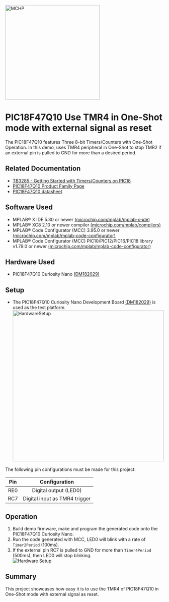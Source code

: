 <a href="https://www.microchip.com" rel="nofollow"><img src="images/MicrochipLogo.png" alt="MCHP" width="300"/></a>

# PIC18F47Q10 Use TMR4 in One-Shot mode with external signal as reset

The PIC18F47Q10 features Three 8-bit Timers/Counters with One-Shot Operation.
In this demo, uses TMR4 peripheral in One-Shot to stop TMR2 if an external pin is pulled to GND for more than a desired period.

## Related Documentation
- [TB3285 - Getting Started with Timers/Counters on PIC18](https://www.microchip.com/wwwappnotes/appnotes.aspx?appnote=en1003329)
- [PIC18F47Q10 Product Family Page](https://www.microchip.com/design-centers/8-bit/pic-mcus/device-selection/PIC18F47Q10)
- [PIC18F47Q10 datasheet](http://ww1.microchip.com/downloads/en/DeviceDoc/40002043D.pdf)

## Software Used

- MPLAB® X IDE 5.30 or newer [(microchip.com/mplab/mplab-x-ide)](http://www.microchip.com/mplab/mplab-x-ide)
- MPLAB® XC8 2.10 or newer compiler [(microchip.com/mplab/compilers)](http://www.microchip.com/mplab/compilers)
- MPLAB® Code Configurator (MCC) 3.95.0 or newer [(microchip.com/mplab/mplab-code-configurator)](https://www.microchip.com/mplab/mplab-code-configurator)
- MPLAB® Code Configurator (MCC) PIC10/PIC12/PIC16/PIC18 library v1.79.0 or newer [(microchip.com/mplab/mplab-code-configurator)](https://www.microchip.com/mplab/mplab-code-configurator)

## Hardware Used
- PIC18F47Q10 Curiosity Nano [(DM182029)](https://www.microchip.com/Developmenttools/ProductDetails/DM182029)

## Setup

- The PIC18F47Q10 Curiosity Nano Development Board [(DM182029)](https://www.microchip.com/Developmenttools/ProductDetails/DM182029) is used as the test platform.
    <br><img src="images/HWsetup.jpg" alt="HardwareSetup" width="480"/>

The following pin configurations must be made for this project:

|Pin           | Configuration         |
| :----------: | :-------------------: |
|RE0           | Digital output (LED0) |
|RC7           | Digital input as TMR4 trigger |

## Operation
1. Build demo firmware, make and program the generated code onto the PIC18F47Q10 Curiosity Nano.
2. Run the code generated with MCC, LED0 will blink with a rate of `Timer2Period` (100ms).
3. If the external pin RC7 is pulled to GND for more than `Timer4Period` (500ms), then LED0 will stop blinking. 
    <br><img src="images/HWsetup-One-Shot.gif" alt="Hardware Setup"/>


## Summary

This project showcases how easy it is to use the TMR4 of PIC18F47Q10 in One-Shot mode with external signal as reset.
